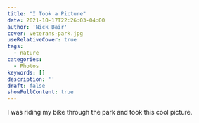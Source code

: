 ```yaml
---
title: "I Took a Picture"
date: 2021-10-17T22:26:03-04:00
author: 'Nick Bair'
cover: veterans-park.jpg
useRelativeCover: true
tags:
  - nature
categories:
  - Photos
keywords: []
description: ''
draft: false
showFullContent: true
---
```

I was riding my bike through the park and took this cool picture.